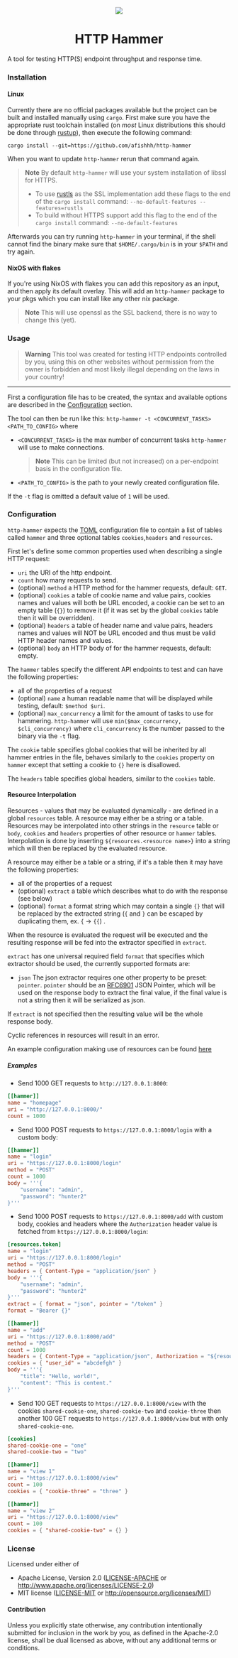<p align="center" width="100%">
	<img src="assets/banner.png"/>
</p>
<h1 align="center">HTTP Hammer</h1>

A tool for testing HTTP(S) endpoint throughput and response time.

### Installation

<!-- TODO: Add Windows installation instructions -->

#### Linux
Currently there are no official packages available but the project can be built and installed manually using `cargo`.
First make sure you have the appropriate rust toolchain installed (on *most* Linux distributions this should be done through [rustup](https://rustup.rs)), then execute the following command:
```
cargo install --git=https://github.com/afishhh/http-hammer
```

When you want to update `http-hammer` rerun that command again.

> **Note**
> By default `http-hammer` will use your system installation of libssl for HTTPS.
> - To use [rustls](https://github.com/rustls/rustls) as the SSL implementation add these flags to the end of the `cargo install` command:
> `--no-default-features --features=rustls`
> - To build without HTTPS support add this flag to the end of the `cargo install` command: `--no-default-features`

Afterwards you can try running `http-hammer` in your terminal, if the shell cannot find the binary make sure that `$HOME/.cargo/bin` is in your `$PATH` and try again.

#### NixOS with flakes
If you're using NixOS with flakes you can add this repository as an input, and then apply its default overlay.
This will add an `http-hammer` package to your pkgs which you can install like any other nix package.

> **Note**
> This will use openssl as the SSL backend, there is no way to change this (yet).

### Usage

> **Warning**
> This tool was created for testing HTTP endpoints controlled by you, using this on other websites without permission from the owner is forbidden and most likely illegal depending on the laws in your country!

----

First a configuration file has to be created, the syntax and available options are described in the [Configuration](#configuration) section.

The tool can then be run like this: `http-hammer -t <CONCURRENT_TASKS> <PATH_TO_CONFIG>` where
- `<CONCURRENT_TASKS>` is the max number of concurrent tasks `http-hammer` will use to make connections.
	> **Note**
	> This can be limited (but not increased) on a per-endpoint basis in the configuration file.
- `<PATH_TO_CONFIG>` is the path to your newly created configuration file.

If the `-t` flag is omitted a default value of `1` will be used.

### Configuration
`http-hammer` expects the [TOML](https://toml.io) configuration file to contain a list of tables called `hammer` and three optional tables `cookies`,`headers` and `resources`.

First let's define some common properties used when describing a single HTTP request:
- `uri` the URI of the http endpoint.
- `count` how many requests to send.
- (optional) `method` a HTTP method for the hammer requests, default: `GET`.
- (optional) `cookies` a table of cookie name and value pairs, cookies names and values will both be URL encoded, a cookie can be set to an empty table (`{}`) to remove it (if it was set by the global `cookies` table then it will be overridden).
- (optional) `headers` a table of header name and value pairs, headers names and values will NOT be URL encoded and thus must be valid HTTP header names and values.
- (optional) `body` an HTTP body of for the hammer requests, default: empty.

The `hammer` tables specify the different API endpoints to test and can have the following properties:
- all of the properties of a request
- (optional) `name` a human readable name that will be displayed while testing, default: `$method $uri`.
- (optional) `max_concurrency` a limit for the amount of tasks to use for hammering. `http-hammer` will use `min($max_concurrency, $cli_concurrency)` where `cli_concurrency` is the number passed to the binary via the `-t` flag.

The `cookie` table specifies global cookies that will be inherited by all hammer entries in the file, behaves similarly to the `cookies` property on `hammer` except that setting a cookie to `{}` here is disallowed.

The `headers` table specifies global headers, similar to the `cookies` table.

#### Resource Interpolation

Resources - values that may be evaluated dynamically - are defined in a global `resources` table. A resource may either be a string or a table.
Resources may be interpolated into other strings in the `resource` table or `body`, `cookies` and `headers` properties of other resource or `hammer` tables. Interpolation is done by inserting `${resources.<resource name>}` into a string which will then be replaced by the evaluated resource.

A resource may either be a table or a string, if it's a table then it may have the following properties:
- all of the properties of a request
- (optional) `extract` a table which describes what to do with the response (see below)
- (optional) `format` a format string which may contain a single `{}` that will be replaced by the extracted string (`{` and `}` can be escaped by duplicating them, ex. `{` -> `{{`) .

When the resource is evaluated the request will be executed and the resulting response will be fed into the extractor specified in `extract`.

`extract` has one universal required field `format` that specifies which extractor should be used, the currently supported formats are:
- `json`
	The json extractor requires one other property to be preset: `pointer`.
	`pointer` should be an [RFC6901](https://tools.ietf.org/html/rfc6901) JSON Pointer, which will be used on the response body to extract the final value, if the final value is not a string then it will be serialized as json.

If `extract` is not specified then the resulting value will be the whole response body.

Cyclic references in resources will result in an error.

An example configuration making use of resources can be found [here](#resource-example)

##### Examples
- Send 1000 GET requests to `http://127.0.0.1:8000`:
```toml
[[hammer]]
name = "homepage"
uri = "http://127.0.0.1:8000/"
count = 1000
```

- Send 1000 POST requests to `https://127.0.0.1:8000/login` with a custom body:
```toml
[[hammer]]
name = "login"
uri = "https://127.0.0.1:8000/login"
method = "POST"
count = 1000
body = '''{
	"username": "admin",
	"password": "hunter2"
}'''
```

<div id="resource-example"></div>

- Send 1000 POST requests to `https://127.0.0.1:8000/add` with custom body, cookies and headers where the `Authorization` header value is fetched from `https://127.0.0.1:8000/login`:
```toml
[resources.token]
name = "login"
uri = "https://127.0.0.1:8000/login"
method = "POST"
headers = { Content-Type = "application/json" }
body = '''{
	"username": "admin",
	"password": "hunter2"
}'''
extract = { format = "json", pointer = "/token" }
format = "Bearer {}"

[[hammer]]
name = "add"
uri = "https://127.0.0.1:8000/add"
method = "POST"
count = 1000
headers = { Content-Type = "application/json", Authorization = "${resources.token}" }
cookies = { "user_id" = "abcdefgh" }
body = '''{
	"title": "Hello, world!",
	"content": "This is content."
}'''
```

- Send 100 GET requests to `https://127.0.0.1:8000/view` with the cookies `shared-cookie-one`, `shared-cookie-two` and `cookie-three` then another 100 GET requests to `https://127.0.0.1:8000/view` but with only `shared-cookie-one`.
```toml
[cookies]
shared-cookie-one = "one"
shared-cookie-two = "two"

[[hammer]]
name = "view 1"
uri = "https://127.0.0.1:8000/view"
count = 100
cookies = { "cookie-three" = "three" }

[[hammer]]
name = "view 2"
uri = "https://127.0.0.1:8000/view"
count = 100
cookies = { "shared-cookie-two" = {} }
```

### License

Licensed under either of

 * Apache License, Version 2.0 ([LICENSE-APACHE](LICENSE-APACHE) or http://www.apache.org/licenses/LICENSE-2.0)
 * MIT license ([LICENSE-MIT](LICENSE-MIT) or http://opensource.org/licenses/MIT)

#### Contribution

Unless you explicitly state otherwise, any contribution intentionally submitted for inclusion in the work by you, as defined in the Apache-2.0 license, shall be dual licensed as above, without any additional terms or conditions.
